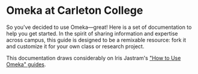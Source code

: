 # Omeka at Carleton College

So you've decided to use Omeka&mdash;great! Here is a set of documentation to help you get started. In the spirit of sharing information and expertise across campus, this guide is designed to be a remixable resource: fork it and customize it for your own class or research project. 

This documentation draws considerably on Iris Jastram's ["How to Use Omeka" guides](http://blogs.carleton.edu/dh/2016/03/02/how-to-use-omeka-handouts/). 